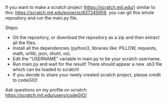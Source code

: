 If you want to make a scratch project (https://scratch.mit.edu/) similar to this: https://scratch.mit.edu/projects/837245959, you can git this whole repository and run the main.py file.

Steps:
- Git the repository, or download the repository as a zip and then extract all the files.
- Install all the dependencies (python3, libraries like: PILLOW, requests, math, urllib, json, shutil, os).
- Edit the "USERNAME" variable in main.py to be your scratch username.
- Run main.py and wait for the result! There should appear a new .sb3 file which can be loaded to scratch!
- If you decide to share your newly created scratch project, please credit to codeGIO!

Ask questions on my profile on scratch: https://scratch.mit.edu/users/codeGIO/
